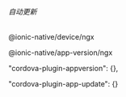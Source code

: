 ###### 自动更新

@ionic-native/device/ngx

@ionic-native/app-version/ngx

"cordova-plugin-appversion": {},

"cordova-plugin-app-update": {}
